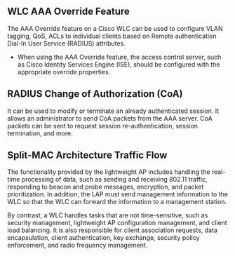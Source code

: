 ## WLC AAA Override Feature
The AAA Override feature on a Cisco WLC can be used to configure VLAN tagging, QoS, ACLs to individual clients based on Remote authentication Dial-In User Service (RADIUS) attributes.
* When using the AAA Override feature, the access control server, such as Cisco Identity Services Engine (ISE), should be configured with the appropriate override properties.

## RADIUS Change of Authorization (CoA)
It can be used to modify or terminate an already authenticated session. It allows an administrator to send CoA packets from the AAA server. CoA packets can be sent to request session re-authentication, session termination, and more.

## Split-MAC Architecture Traffic Flow
The functionality provided by the lightweight AP includes handling the real-time processing of data, such as sending and receiving 802.11 traffic, responding to beacon and probe messages, encryption, and packet prioritization. In addition, the LAP must send management information to the WLC so that the WLC can forward the information to a management station.

By contrast, a WLC handles tasks that are not time-sensitive, such as security management, lightweight AP configuration management, and client load balancing. It is also responsible for client association requests, data encapsulation, client authentication, key exchange, security policy enforcement, and radio frequency management.